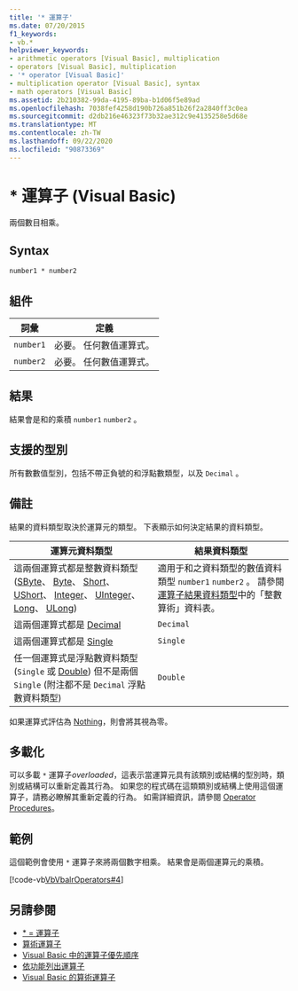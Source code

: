 ```yaml
---
title: '* 運算子'
ms.date: 07/20/2015
f1_keywords:
- vb.*
helpviewer_keywords:
- arithmetic operators [Visual Basic], multiplication
- operators [Visual Basic], multiplication
- '* operator [Visual Basic]'
- multiplication operator [Visual Basic], syntax
- math operators [Visual Basic]
ms.assetid: 2b210382-99da-4195-89ba-b1d06f5e89ad
ms.openlocfilehash: 7038fef4258d190b726a851b26f2a2840ff3c0ea
ms.sourcegitcommit: d2db216e46323f73b32ae312c9e4135258e5d68e
ms.translationtype: MT
ms.contentlocale: zh-TW
ms.lasthandoff: 09/22/2020
ms.locfileid: "90873369"
---
```

# <a name="-operator-visual-basic"></a>* 運算子 (Visual Basic)

兩個數目相乘。  
  
## <a name="syntax"></a>Syntax  
  
```vb  
number1 * number2  
```  
  
## <a name="parts"></a>組件  
  
|詞彙|定義|  
|---|---|  
|`number1`|必要。 任何數值運算式。|  
|`number2`|必要。 任何數值運算式。|  
  
## <a name="result"></a>結果  

 結果會是和的乘積 `number1` `number2` 。  
  
## <a name="supported-types"></a>支援的型別  

 所有數數值型別，包括不帶正負號的和浮點數類型，以及 `Decimal` 。  
  
## <a name="remarks"></a>備註  

 結果的資料類型取決於運算元的類型。 下表顯示如何決定結果的資料類型。  
  
|運算元資料類型|結果資料類型|  
|---|---|  
|這兩個運算式都是整數資料類型 ([SByte](../data-types/sbyte-data-type.md)、 [Byte](../data-types/byte-data-type.md)、 [Short](../data-types/short-data-type.md)、 [UShort](../data-types/ushort-data-type.md)、 [Integer](../data-types/integer-data-type.md)、 [UInteger](../data-types/uinteger-data-type.md)、 [Long](../data-types/long-data-type.md)、 [ULong](../data-types/ulong-data-type.md)) |適用于和之資料類型的數值資料類型 `number1` `number2` 。 請參閱 [運算子結果資料類型](data-types-of-operator-results.md)中的「整數算術」資料表。|  
|這兩個運算式都是 [Decimal](../data-types/decimal-data-type.md)|`Decimal`|  
|這兩個運算式都是 [Single](../data-types/single-data-type.md)|`Single`|  
|任一個運算式是浮點數資料類型 (`Single` 或 [Double](../data-types/double-data-type.md)) 但不是兩個 `Single` (附注都不是 `Decimal` 浮點數資料類型) |`Double`|  
  
 如果運算式評估為 [Nothing](../nothing.md)，則會將其視為零。  
  
## <a name="overloading"></a>多載化  

 可以多載 `*` 運算子*overloaded*，這表示當運算元具有該類別或結構的型別時，類別或結構可以重新定義其行為。 如果您的程式碼在這類類別或結構上使用這個運算子，請務必瞭解其重新定義的行為。 如需詳細資訊，請參閱 [Operator Procedures](../../programming-guide/language-features/procedures/operator-procedures.md)。  
  
## <a name="example"></a>範例  

 這個範例會使用 `*` 運算子來將兩個數字相乘。 結果會是兩個運算元的乘積。  
  
 [!code-vb[VbVbalrOperators#4](~/samples/snippets/visualbasic/VS_Snippets_VBCSharp/VbVbalrOperators/VB/Class1.vb#4)]  
  
## <a name="see-also"></a>另請參閱

- [* = 運算子](multiplication-assignment-operator.md)
- [算術運算子](arithmetic-operators.md)
- [Visual Basic 中的運算子優先順序](operator-precedence.md)
- [依功能列出運算子](operators-listed-by-functionality.md)
- [Visual Basic 的算術運算子](../../programming-guide/language-features/operators-and-expressions/arithmetic-operators.md)
